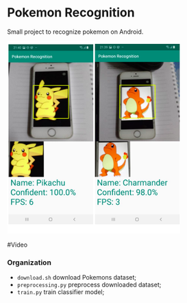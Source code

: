 # Pokemon Recognition

Small project to recognize pokemon on Android.

![](classification/demo.png)

#Video


### Organization

- `download.sh` download Pokemons dataset;
- `preprocessing.py` preprocess downloaded dataset;
- `train.py` train classifier model;





